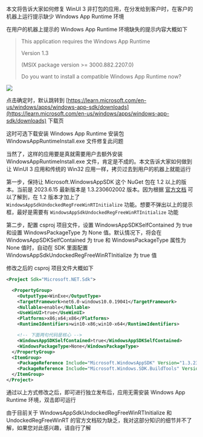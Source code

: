 本文将告诉大家如何修复 WinUI 3 非打包的应用，在分发给到客户时，在客户的机器上运行提示缺少 Windows App Runtime 环境

<!--more-->


<!-- CreateTime:2023/6/15 19:31:03 -->


<!-- 发布 -->
<!-- 博客 -->

在用户的机器上提示的 Windows App Runtime 环境缺失的提示内容大概如下

> This application requires the Windows App Runtime
>
> Version 1.3
>
> (MSIX package version >= 3000.882.2207.0)
>
> Do you want to install a compatible Windows App Runtime now?

<!-- ![](image/WinUI 3 修复非打包应用运行提示缺少 Windows App Runtime 环境/WinUI 3 修复非打包应用运行提示缺少 Windows App Runtime 环境0.png) -->
![](http://cdn.lindexi.site/lindexi%2F20236151933384613.jpg)

点击确定时，默认跳转到 [https://learn.microsoft.com/en-us/windows/apps/windows-app-sdk/downloads](https://learn.microsoft.com/en-us/windows/apps/windows-app-sdk/downloads) 下载页

这时可选下载安装 Windows App Runtime 安装包 WindowsAppRuntimeInstall.exe 文件修复此问题

当然了，这样的应用要是真就需要用户去额外安装 WindowsAppRuntimeInstall.exe 文件，肯定是不成的。本文告诉大家如何做到让 WinUI 3 应用和传统的 Win32 应用一样，拷贝过去到用户的机器上就能运行

第一步，保持让 Microsoft.WindowsAppSDK 这个 NuGet 包在 1.2 以上的版本。当前是 2023.6.15 最新版本是 1.3.230602002 版本。因为根据 [官方文档](https://learn.microsoft.com/en-us/windows/apps/package-and-deploy/self-contained-deploy/deploy-self-contained-apps) 可以了解到，在 1.2 版本才加上了 `WindowsAppSdkUndockedRegFreeWinRTInitialize` 功能。想要不弹出以上的提示框，最好是需要有 `WindowsAppSdkUndockedRegFreeWinRTInitialize` 功能

第二步，配置 csproj 项目文件，设置 WindowsAppSDKSelfContained 为 true 和设置 WindowsPackageType 为 None 值。默认情况下，将会在 WindowsAppSDKSelfContained 为 true 和 WindowsPackageType 属性为 None 值时，自动在 SDK 里面配置 WindowsAppSdkUndockedRegFreeWinRTInitialize 为 true 值

修改之后的 csproj 项目文件大概如下

```xml
<Project Sdk="Microsoft.NET.Sdk">

  <PropertyGroup>
    <OutputType>WinExe</OutputType>
    <TargetFramework>net6.0-windows10.0.19041</TargetFramework>
    <Nullable>enable</Nullable>
    <UseWinUI>true</UseWinUI>
    <Platforms>x86;x64;x86</Platforms>
    <RuntimeIdentifiers>win10-x86;win10-x64</RuntimeIdentifiers>

    <!-- 下面两句代码是核心 -->
    <WindowsAppSDKSelfContained>true</WindowsAppSDKSelfContained>
    <WindowsPackageType>None</WindowsPackageType>
  </PropertyGroup>
  <ItemGroup>
    <PackageReference Include="Microsoft.WindowsAppSDK" Version="1.3.230602002" />
    <PackageReference Include="Microsoft.Windows.SDK.BuildTools" Version="10.0.22621.756" />
  </ItemGroup>
</Project>
```

通过以上方式修改之后，即可进行独立发布后，应用无需安装 Windows App Runtime 环境，双击即可运行

由于目前关于 WindowsAppSdkUndockedRegFreeWinRTInitialize 和 UndockedRegFreeWinRT 的官方文档较为缺乏，我对这部分知识的细节并不了解，如果您对此感兴趣，请自行了解
